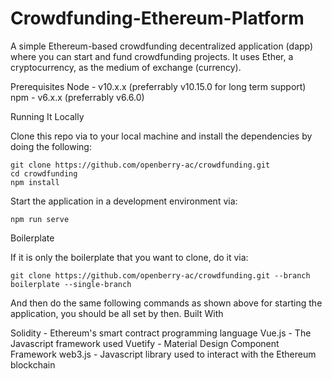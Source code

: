 # Crowdfunding-Ethereum-Platform

A simple Ethereum-based crowdfunding decentralized application (dapp) where you can start and fund crowdfunding projects. It uses Ether, a cryptocurrency, as the medium of exchange (currency).

Prerequisites
    Node - v10.x.x (preferrably v10.15.0 for long term support)
    npm - v6.x.x (preferrably v6.6.0)

Running It Locally

Clone this repo via to your local machine and install the dependencies by doing the following:

    git clone https://github.com/openberry-ac/crowdfunding.git
    cd crowdfunding
    npm install

Start the application in a development environment via:

    npm run serve

Boilerplate

If it is only the boilerplate that you want to clone, do it via:

    git clone https://github.com/openberry-ac/crowdfunding.git --branch boilerplate --single-branch

And then do the same following commands as shown above for starting the application, you should be all set by then.
Built With

Solidity - Ethereum's smart contract programming language
Vue.js - The Javascript framework used
Vuetify - Material Design Component Framework
web3.js - Javascript library used to interact with the Ethereum blockchain
